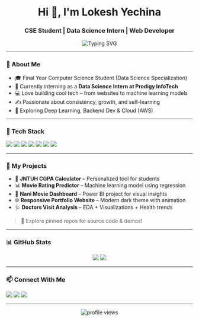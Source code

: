 <h1 align="center">Hi 👋, I'm Lokesh Yechina</h1>
<h3 align="center">CSE Student | Data Science Intern | Web Developer</h3>

<p align="center">
  <img src="https://readme-typing-svg.herokuapp.com?color=00F7FF&size=22&center=true&vCenter=true&multiline=true&width=600&height=80&lines=Passionate+Data+Science+Explorer;Creative+Web+Developer;Future+Software+Engineer" alt="Typing SVG" />
</p>

---

### 🌟 About Me

- 🎓 Final Year Computer Science Student (Data Science Specialization)  
- 💼 Currently interning as a **Data Science Intern at Prodigy InfoTech**  
- 💻 Love building cool tech – from websites to machine learning models  
- ✍️ Passionate about consistency, growth, and self-learning  
- 🌱 Exploring Deep Learning, Backend Dev & Cloud (AWS)  

---

### 🔧 Tech Stack

<p align="left">
  <img src="https://img.shields.io/badge/Python-3776AB?style=for-the-badge&logo=python&logoColor=white"/>
  <img src="https://img.shields.io/badge/HTML5-e34c26?style=for-the-badge&logo=html5&logoColor=white" />
  <img src="https://img.shields.io/badge/CSS3-1572b6?style=for-the-badge&logo=css3&logoColor=white" />
  <img src="https://img.shields.io/badge/JavaScript-f7df1e?style=for-the-badge&logo=javascript&logoColor=black"/>
  <img src="https://img.shields.io/badge/SQL-336791?style=for-the-badge&logo=mysql&logoColor=white" />
  <img src="https://img.shields.io/badge/React-61DAFB?style=for-the-badge&logo=react&logoColor=black"/>
  <img src="https://img.shields.io/badge/Tableau-E97627?style=for-the-badge&logo=Tableau&logoColor=white" />
</p>

---

### 🚀 My Projects

- 🔢 **JNTUH CGPA Calculator** – Personalized tool for students  
- 📊 **Movie Rating Predictor** – Machine learning model using regression  
- 🧠 **Nani Movie Dashboard** – Power BI project for visual insights  
- 🌐 **Responsive Portfolio Website** – Modern dark theme with animation  
- 🩺 **Doctors Visit Analysis** – EDA + Visualizations + Health trends  

> 🔗 Explore pinned repos for source code & demos!

---

### 📊 GitHub Stats

<p align="center">
  <img src="https://github-readme-stats.vercel.app/api?username=yechinalokesh&show_icons=true&theme=tokyonight" />
  <img src="https://github-readme-streak-stats.herokuapp.com/?user=yechinalokesh&theme=tokyonight" />
</p>

---

### 📫 Connect With Me

<p align="left">
  <a href="mailto:lokeshyechina@gmail.com"><img src="https://img.shields.io/badge/Gmail-D14836?style=for-the-badge&logo=gmail&logoColor=white" /></a>
  <a href="https://github.com/yechinalokesh"><img src="https://img.shields.io/badge/GitHub-100000?style=for-the-badge&logo=github&logoColor=white"/></a>
  <a href="#"><img src="https://img.shields.io/badge/LinkedIn-blue?style=for-the-badge&logo=linkedin&logoColor=white"/></a> <!-- Add your LinkedIn link -->
</p>

---

<p align="center"><img src="https://komarev.com/ghpvc/?username=yechinalokesh&label=Profile%20views&color=0e75b6&style=flat" alt="profile views" /></p>
